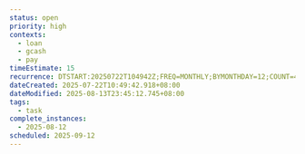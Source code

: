 ```yaml
---
status: open
priority: high
contexts:
  - loan
  - gcash
  - pay
timeEstimate: 15
recurrence: DTSTART:20250722T104942Z;FREQ=MONTHLY;BYMONTHDAY=12;COUNT=4
dateCreated: 2025-07-22T10:49:42.918+08:00
dateModified: 2025-08-13T23:45:12.745+08:00
tags:
  - task
complete_instances:
  - 2025-08-12
scheduled: 2025-09-12
---
```


